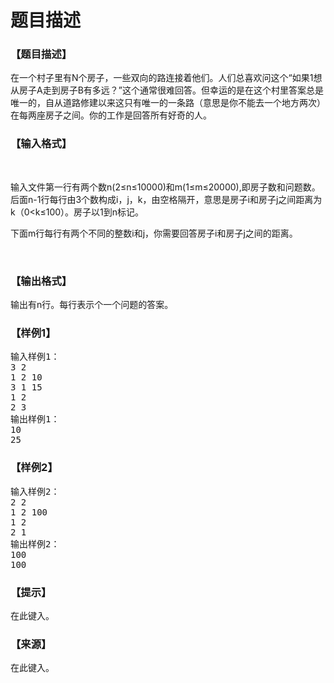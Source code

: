 # 题目描述


<h3>
【题目描述】
</h3>
<p>
在一个村子里有N个房子，一些双向的路连接着他们。人们总喜欢问这个“如果1想从房子A走到房子B有多远？”这个通常很难回答。但幸运的是在这个村里答案总是唯一的，自从道路修建以来这只有唯一的一条路（意思是你不能去一个地方两次）在每两座房子之间。你的工作是回答所有好奇的人。
</p>
<h3>
【输入格式】
</h3>
<p>
<br/>
</p>
<p>
输入文件第一行有两个数n(2≤n≤10000)和m(1≤m≤20000),即房子数和问题数。后面n-1行每行由3个数构成i，j，k，由空格隔开，意思是房子i和房子j之间距离为k（0&lt;k≤100）。房子以1到n标记。
</p>
<p>
下面m行每行有两个不同的整数i和j，你需要回答房子i和房子j之间的距离。
</p>
<p>
<br/>
</p>
<h3>
【输出格式】
</h3>
<p>
输出有n行。每行表示个一个问题的答案。
</p>
<h3>
【样例1】
</h3>
<pre>输入样例1：
3 2
1 2 10
3 1 15
1 2
2 3
输出样例1：
10
25</pre>
<h3>
【样例2】
</h3>
<pre>输入样例2：
2 2
1 2 100
1 2
2 1
输出样例2：
100
100</pre>
<h3>
【提示】
</h3>
<p>
在此键入。
</p>
<h3>
【来源】
</h3>
<p>
在此键入。
</p>
